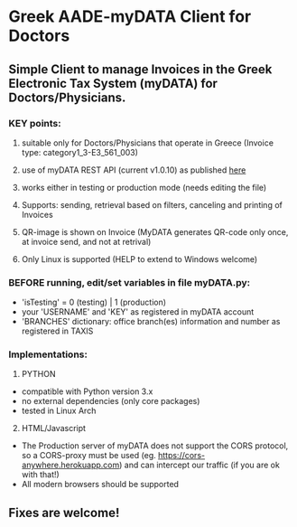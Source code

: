 # Greek AADE-myDATA Client for Doctors

## Simple Client to manage Invoices in the Greek Electronic Tax System (myDATA) for Doctors/Physicians.

### KEY points:

1) suitable only for Doctors/Physicians that operate in Greece (Invoice type: category1_3-E3_561_003)

2) use of myDATA REST API (current v1.0.10) as published [here](https://www.aade.gr/en/mydata/technical-specifications-versions-mydata)
  
3) works either in testing or production mode (needs editing the file)

4) Supports: sending, retrieval based on filters, canceling and printing of Invoices

5) QR-image is shown on Invoice (MyDATA generates QR-code only once, at invoice send, and not at retrival)   

6) Only Linux is supported (HELP to extend to Windows welcome)

### BEFORE running, edit/set variables in file myDATA.py: 
- 'isTesting' = 0 (testing) | 1 (production)
- your 'USERNAME' and 'KEY' as registered in myDATA account
- 'BRANCHES' dictionary: office branch(es) information and number as registered in TAXIS

### Implementations:

1) PYTHON
- compatible with Python version 3.x 
- no external dependencies (only core packages) 
- tested in Linux Arch

2) HTML/Javascript
- The Production server of myDATA does not support the CORS protocol, so a CORS-proxy must be used (eg. https://cors-anywhere.herokuapp.com) and can intercept our traffic (if you are ok with that!)
- All modern browsers should be supported

## Fixes are welcome!
